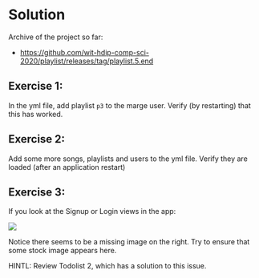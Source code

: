 # Solution

Archive of the project so far:

- <https://github.com/wit-hdip-comp-sci-2020/playlist/releases/tag/playlist.5.end>


## Exercise 1:

In the yml file, add playlist `p3` to the marge user. Verify (by restarting) that this has worked.

## Exercise 2:

Add some more songs, playlists and users to the yml file. Verify they are loaded (after an application restart)

## Exercise 3:

If you look at the Signup or Login views in the app:

![](img/08.png)

Notice there seems to be a missing image on the right. Try to ensure that some stock image appears here.

HINTL: Review Todolist 2, which has a solution to this issue.


